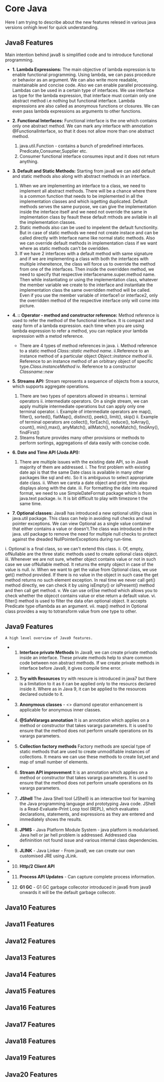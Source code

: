 # Core Java 
Here I am trying to describe about the new features relesed in various java versions onhigh level for quick understanding.

## Java8 Features
Main intention behind java8 is simplified code and to introduce functional programming.

* **1. Lambda Expressions:** The main objective of lambda expression is to enable functional programming. Using lambda, we can pass procedure or behavior as an argument. We can also write more readable, maintainable and concise code. Also we can enable parallel processing. Lambdas can be used in a certain type of interfaces. We use interface as type for the lambda expression, that interface must contain only one abstract method i.e nothing but functional interface. Lambda expressions are also called as anonymous functions or closures. We can even pass lambda expressions as arguments to other functions.

* **2. Functional Interfaces:** Functional interface is the one which contains only one abstract method. We can mark any interface with annotation @FunctionalInterface, so that it does not allow more than one abstract method.
	1. java.util.Function - contains a bunch of predefined interfaces. Predicate,Consumer,Supplier etc.
	2. Consumer functional interface consumes input and it does not return anything.
		
* **3. Default and Static Methods:** Starting from java8 we can add default and static methods also along with abstract methods in an interface.
	1. When we are implementing an interface to a class, we need to implement all abstract methods. There will be a chance where there is a common function that needs to be implemented in all the implementation classes and which isgetting duplicated. Default methods serves the same purpose, we can give the implementation inside the interface itself and we need not override the same in implmentation class by feault these default mthods are avilable in all the implementation classes.
	2. Static methods also can be used to impelemt the default functionlity. But in case of static methods we need not create instace and can be called directly with Interface name like normal static methods. Also we can override default methods in implementation class if we want where as static methods can't be overidden.
	3. If we have 2 interfaces with a default method with same signature and if we are implementing a class with both the interfaces with multiple inhereitence, the class will force us to override the method from one of the interfaces. Then inside the overridden method, we need to specify that respective interfacename.super.method name. Then while instantiating or using the implementation class, whatever the member variable we create to the interface and instantiate the implementation class the same overridden method will be called. Even if you use the member variable of interface1 or interface2, only the overridden method of the respective interface only will come into picture. 	

* **4. :: Operator - method and constructor reference:** Method reference is used to refer the method of the functional interface. It is compact and easy form of a lambda expression. each time when you are using lambda expression to refer a method, you can replace your lambda expression with a metod reference.
	* There are 4 types of method references in java. i. Method reference to a static method *Class::static method name*. ii.Reference to an instance method of a particular object *Object::instance method* iii. Reference to an instance method of an orbitrary object of specific type.*Class.instanceMethod* iv. Reference to a constructor *Classname::new* 

* **5. Streams API:** Stream represents a sequence of objects from a source, which supports aggregate operations.
	1. There are two types of operators allowed in streams i. terminal operators ii. intermediate operators. On a single stream, we can apply multiple intermediate operations but can apply only one terminal operator.
		i. Example of intermediate operators are map(), filter(), sorted(), flatMap(), distinct(), peek(), limit(), skip()
		ii. Example of terminal operators are collect(), forEach(), reduce(), toArray(), count(), min(),max(), anyMatch(), allMatch(), noneMatch(), findAny(), findFirst()	
	2. Steams feature provides many other provisions or methods to perform sortings, aggregations of data easily with concise code.

* **6. Date and Time API (Joda API):** 
	1. There are multiple issues with the existing date API, so in Java8 majority of them are addressed.
		i. The first problem with existing date api is that the same Date class is available in many other packages like sql and etc. So it is ambiguous to select appropriate date class. 
		ii. When we careta a date object and print, time also displays along with the date.
		iii. For formatting the date into required format, we need to use SimpleDateFormat package which is from java.text package.
		iv. It is bit difficult to play with timezone t the same time.  

* **7. Optional classes:** Java8 has introduced a new optional utility class in java.util package. This class can help in avoiding null checks and null pointer exceptions. We can view Optional as a single value container that either contains a value or doesn't.The class was introduced in the java. util package to remove the need for multiple null checks to protect against the dreaded NullPointerExceptions during run-time.

i.	Optional is a final class, so we can't extend this class.
ii.	Of, empty, ofNullable are the three static methods used to create optional class object.
iii.	Whenever we are not sure, whether object contains value or not in such case we use ofNullable method. It returns the empty object in case of the value is null.
iv. When we want to get the value from Optional class, we use get() method provided. If there is no value in the object in such case the get method returns no such element exception. In real time we never call get() method directly, we can check it by using isEmpty() or isPresent() method and then call get method.
v. 	We can use orElse method which allows you to check whether the objecct contains value or else return a default value.
vi.	filter() method is used to filter the data ofan optional object. It accepts Predicate type oflambda as an argument.
vii.	map() method in Optional class provides a way to totransform value from one type to other. 

## Java9 Features
	
	A high level overview of Java9 features.
	
* 1. **Interface private Methods** In Java9, we can create private methods inside an interface. These private methods help to share common code between non abstract methods. If we create private methods in interface before Java9, it gives compile time error.
 
* 2. **Try with Resources** try with resoure is introduced in java7 but there is a limitation to it as it can be applied only to the resourcs declared inside it. Where as in Java 9, it can be applied to the resources declared outside to it.

* 3. **Anonymous classes** - <> diamond operator enhancement is applicable for anonymous inner classes.

* 4. **@SafeVarargs annotation** It is an annotation which applies on a method or constructor that takes varargs parameters. It is used to ensure that the method does not perform unsafe operations on its varargs parameters.

* 5. **Collection factory methods** Factory methods are special type of static methods that are used to create unmodifiable instances of collections. It means we can use these methods to create list,set and map of small number of elements.

* 6. **Stream API improvement** It is an annotation which applies on a method or constructor that takes varargs parameters. It is used to ensure that the method does not perform unsafe operations on its varargs parameters.

* 7. **JShell** The Java Shell tool (JShell) is an interactive tool for learning the Java programming language and prototyping Java code. JShell is a Read-Evaluate-Print Loop tool (REPL), which evaluates declarations, statements, and expressions as they are entered and immediately shows the results.

* 8. **JPMS** - Java Platform Module System - java platform is modularised. Java hell or jar hell problem is addressed. Addressed claa defininition not found issue and various internal class dependencies.

* 9. **JLINK** - Java Linker - From java9, we can create our own customised JRE using JLink.

* 10. **Http/2 Client API**

* 11. **Process API Updates** - Can capture complete process information.

* 12. **G1 GC** - G1 GC garbage collecotor introduced in java6 from java9 onwards it will be the default garbage collecotr.  
	

## Java10 Features

## Java11 Features

## Java12 Features

## Java13 Features

## Java14 Features

## Java15 Features

## Java16 Features

## Java17 Features

## Java18 Features

## Java19 Features

## Java20 Features